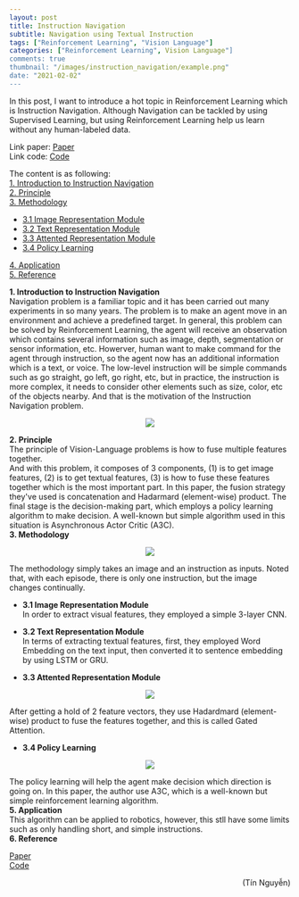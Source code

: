 ```yaml
---
layout: post
title: Instruction Navigation
subtitle: Navigation using Textual Instruction
tags: ["Reinforcement Learning", "Vision Language"]
categories: ["Reinforcement Learning", Vision Language"]
comments: true
thumbnail: "/images/instruction_navigation/example.png"
date: "2021-02-02"
---
```

In this post, I want to introduce a hot topic in Reinforcement Learning which is Instruction Navigation. Although Navigation can be tackled by using Supervised Learning, but using Reinforcement Learning help us learn without any human-labeled data.

Link paper: [Paper](https://arxiv.org/abs/1706.07230)<br/>
Link code: [Code](https://github.com/devendrachaplot/DeepRL-Grounding)

The content is as following:<br/>
<a href="#1. Introduction to Instruction Navigation">1. Introduction to Instruction Navigation</a> <br/>
<a href="#2. Principle">2. Principle</a> <br/>
<a href="#3. Methodology">3. Methodology</a> <br/>
* <a href="#3.1 Image Representation Module">3.1 Image Representation Module</a> <br/>
* <a href="#3.2 Text Representation Module">3.2 Text Representation Module</a> <br/>
* <a href="#3.3 Attented Representation Module">3.3 Attented Representation Module</a> <br/>
* <a href="#3.4 Policy Learning">3.4 Policy Learning</a> <br/>

<a href="#4. Application">4. Application</a> <br/>
<a href="#5. Reference">5. Reference</a> <br/>

<section id="1. Introduction to Instruction Navigation">
<b>1. Introduction to Instruction Navigation</b>
</section>
Navigation problem is a familiar topic and it has been carried out many experiments in so many years. The problem is to make an agent move in an environment and achieve a predefined target. In general, this problem can be solved by Reinforcement Learning, the agent will receive an observation which contains several information such as image, depth, segmentation or sensor information, etc. Howerver, human want to make command for the agent through instruction, so the agent now has an additional information which is a text, or voice. The low-level instruction will be simple commands such as go straight, go left, go right, etc, but in practice, the instruction is more complex, it needs to consider other elements such as size, color, etc of the objects nearby. And that is the motivation of the Instruction Navigation problem.
<p align="center">
  <img src="/images/instruction_navigation/instruction_robot_navigation.gif">
</p>

<section id="2. Principle">
<b>2. Principle</b>
</section>
The principle of Vision-Language problems is how to fuse multiple features together. <br/>
And with this problem, it composes of 3 components, (1) is to get image features, (2) is to get textual features, (3) is how to fuse these features together which is the most important part. In this paper, the fusion strategy they've used is concatenation and Hadarmard (element-wise) product. The final stage is the decision-making part, which employs a policy learning algorithm to make decision. A well-known but simple algorithm used in this situation is Asynchronous Actor Critic (A3C).

<section id="3. Methodology">
<b>3. Methodology</b>
</section>
<p align="center">
  <img src="/images/instruction_navigation/pp.png">
</p>
The methodology simply takes an image and an instruction as inputs. Noted that, with each episode, there is only one instruction, but the image changes continually.

* <b>3.1 Image Representation Module</b><br/>
In order to extract visual features, they employed a simple 3-layer CNN.

* <b>3.2 Text Representation Module</b><br/>
In terms of extracting textual features, first, they employed Word Embedding on the text input, then converted it to sentence embedding by using LSTM or GRU.

* <b>3.3 Attented Representation Module</b><br/>
<p align="center">
  <img src="/images/instruction_navigation/attention.png">
</p>
After getting a hold of 2 feature vectors, they use Hadardmard (element-wise) product to fuse the features together, and this is called Gated Attention.

* <b>3.4 Policy Learning</b><br/>
<p align="center">
  <img src="/images/instruction_navigation/policy.png">
</p>
The policy learning will help the agent make decision which direction is going on. In this paper, the author use A3C, which is a well-known but simple reinforcement learning algorithm.

<section id="4. Application">
<b>5. Application</b>
</section>
This algorithm can be applied to robotics, however, this stll have some limits such as only handling short, and simple instructions.


<section id="5. Reference">
<b>6. Reference</b>
</section>

[Paper](https://arxiv.org/abs/1706.07230)<br/>
[Code](https://github.com/devendrachaplot/DeepRL-Grounding)

<div style="text-align: right"> (Tín Nguyễn) </div>